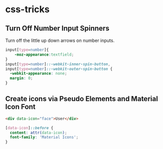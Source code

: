 # css-tricks

## Turn Off Number Input Spinners
Turn off the little up down arrows on number inputs.
```css
input[type=number]{
    -moz-appearance:textfield;
}
input[type=number]::-webkit-inner-spin-button,
input[type=number]::-webkit-outer-spin-button {
  -webkit-appearance: none;
  margin: 0;
}
```
## Create icons via Pseudo Elements and Material Icon Font
```html
<div data-icon="face">User</div>

```
```css
[data-icon]::before {
  content: attr(data-icon);
  font-family: 'Material Icons';
}

```
